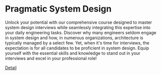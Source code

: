 # Pragmatic System Design

Unlock your potential with our comprehensive course designed to master system design interviews while seamlessly integrating this expertise into your daily engineering tasks. Discover why many engineers seldom engage in system design and how, in numerous organizations, architecture is typically managed by a select few. Yet, when it's time for interviews, the expectation is for all candidates to be proficient in system design. Equip yourself with the essential skills and knowledge to stand out in your interviews and excel in your professional role! 

[Detail](https://eduitfree.com/course/pragmatic-system-design)